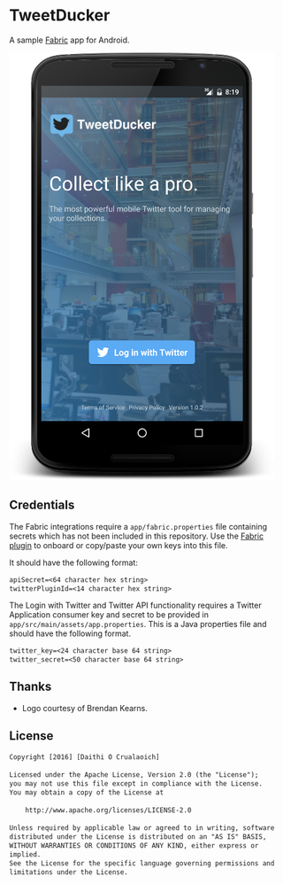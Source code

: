 # TweetDucker
A sample [Fabric] app for Android.

![](doc/login.png?raw=true)


## Credentials
The Fabric integrations require a `app/fabric.properties` file containing secrets which has not been
included in this repository. Use the [Fabric plugin] to onboard or copy/paste your own keys into
this file.

It should have the following format:

    apiSecret=<64 character hex string>
    twitterPluginId=<14 character hex string>

The Login with Twitter and Twitter API functionality requires a Twitter Application consumer key
and secret to be provided in `app/src/main/assets/app.properties`. This is a Java properties file
and should have the following format.

    twitter_key=<24 character base 64 string>
    twitter_secret=<50 character base 64 string>

## Thanks
* Logo courtesy of Brendan Kearns.

## License

    Copyright [2016] [Daithi O Crualaoich]

    Licensed under the Apache License, Version 2.0 (the "License");
    you may not use this file except in compliance with the License.
    You may obtain a copy of the License at

        http://www.apache.org/licenses/LICENSE-2.0

    Unless required by applicable law or agreed to in writing, software
    distributed under the License is distributed on an "AS IS" BASIS,
    WITHOUT WARRANTIES OR CONDITIONS OF ANY KIND, either express or implied.
    See the License for the specific language governing permissions and
    limitations under the License.


[Fabric]: https://fabric.io
[Fabric plugin]: https://get.fabric.io/android